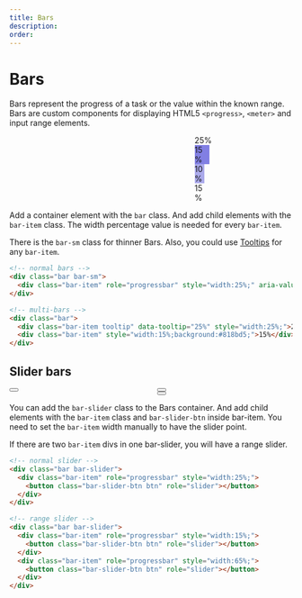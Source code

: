 ```yaml
---
title: Bars
description: 
order: 
---
```


# Bars

Bars represent the progress of a task or the value within the known range. Bars are custom components for displaying HTML5 `<progress>`, `<meter>` and input range elements.

<div class="vp-raw docs-demo columns">
  <div class="column col-8 col-xs-12">
    <div class="bar bar-sm">
      <div class="bar-item tooltip" data-tooltip="25%" role="progressbar" style="width:25%;" aria-valuenow="25" aria-valuemin="0" aria-valuemax="100"></div>
    </div>
  </div>
  <div class="column col-8 col-xs-12">
    <div class="bar">
      <div class="bar-item tooltip" data-tooltip="50%" role="progressbar" style="width:50%;"></div>
    </div>
  </div>
  <div class="column col-8 col-xs-12">
    <div class="bar">
      <div class="bar-item tooltip" data-tooltip="25%" role="progressbar" style="width:25%;">25%</div>
      <div class="bar-item tooltip" data-tooltip="15%" role="progressbar" style="width:15%;background:#817fe3;">15%</div>
      <div class="bar-item tooltip" data-tooltip="10%" role="progressbar" style="width:10%;background:#aaa9eb;">10%</div>
      <div class="bar-item tooltip" data-tooltip="15%" role="progressbar" style="width:15%;">15%</div>
    </div>
  </div>
</div>

Add a container element with the `bar` class. And add child elements with the `bar-item` class. The width percentage value is needed for every `bar-item`.

There is the `bar-sm` class for thinner Bars. Also, you could use [Tooltips](#tooltips) for any `bar-item`.

```html
<!-- normal bars -->
<div class="bar bar-sm">
  <div class="bar-item" role="progressbar" style="width:25%;" aria-valuenow="25" aria-valuemin="0" aria-valuemax="100"></div>
</div>

<!-- multi-bars -->
<div class="bar">
  <div class="bar-item tooltip" data-tooltip="25%" style="width:25%;">25%</div>
  <div class="bar-item" style="width:15%;background:#818bd5;">15%</div>
</div>
```

## Slider bars

<div class="vp-raw docs-demo columns">
  <div class="column col-8 col-xs-12">
    <div class="bar bar-slider">
      <div class="bar-item" role="progressbar" style="width:50%;">
        <button class="bar-slider-btn btn tooltip" data-tooltip="50%" role="slider"></button>
      </div>
    </div>
  </div>
  <div class="column col-8 col-xs-12">
    <div class="bar bar-slider">
      <div class="bar-item" role="progressbar" style="width:15%;">
        <button class="bar-slider-btn btn tooltip" data-tooltip="25%" role="slider"></button>
      </div>
      <div class="bar-item" role="progressbar" style="width:65%;">
        <button class="bar-slider-btn btn tooltip" data-tooltip="65%" role="slider"></button>
      </div>
    </div>
  </div>
</div>

You can add the `bar-slider` class to the Bars container. And add child elements with the `bar-item` class and `bar-slider-btn` inside bar-item. You need to set the `bar-item` width manually to have the slider point.

If there are two `bar-item` divs in one bar-slider, you will have a range slider.

```html
<!-- normal slider -->
<div class="bar bar-slider">
  <div class="bar-item" role="progressbar" style="width:25%;">
    <button class="bar-slider-btn btn" role="slider"></button>
  </div>
</div>

<!-- range slider -->
<div class="bar bar-slider">
  <div class="bar-item" role="progressbar" style="width:15%;">
    <button class="bar-slider-btn btn" role="slider"></button>
  </div>
  <div class="bar-item" role="progressbar" style="width:65%;">
    <button class="bar-slider-btn btn" role="slider"></button>
  </div>
</div>
```

<!-- @see https://github.com/spectre-org/spectre-docs/issues/17 -->
